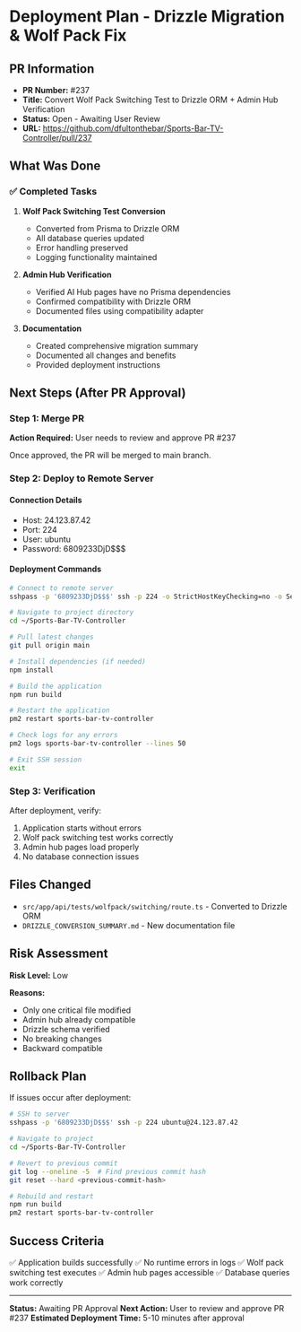 # Deployment Plan - Drizzle Migration & Wolf Pack Fix

## PR Information
- **PR Number:** #237
- **Title:** Convert Wolf Pack Switching Test to Drizzle ORM + Admin Hub Verification
- **Status:** Open - Awaiting User Review
- **URL:** https://github.com/dfultonthebar/Sports-Bar-TV-Controller/pull/237

## What Was Done

### ✅ Completed Tasks

1. **Wolf Pack Switching Test Conversion**
   - Converted from Prisma to Drizzle ORM
   - All database queries updated
   - Error handling preserved
   - Logging functionality maintained

2. **Admin Hub Verification**
   - Verified AI Hub pages have no Prisma dependencies
   - Confirmed compatibility with Drizzle ORM
   - Documented files using compatibility adapter

3. **Documentation**
   - Created comprehensive migration summary
   - Documented all changes and benefits
   - Provided deployment instructions

## Next Steps (After PR Approval)

### Step 1: Merge PR
**Action Required:** User needs to review and approve PR #237

Once approved, the PR will be merged to main branch.

### Step 2: Deploy to Remote Server

#### Connection Details
- Host: 24.123.87.42
- Port: 224
- User: ubuntu
- Password: 6809233DjD$$$

#### Deployment Commands
```bash
# Connect to remote server
sshpass -p '6809233DjD$$$' ssh -p 224 -o StrictHostKeyChecking=no -o ServerAliveInterval=30 -o ServerAliveCountMax=3 ubuntu@24.123.87.42

# Navigate to project directory
cd ~/Sports-Bar-TV-Controller

# Pull latest changes
git pull origin main

# Install dependencies (if needed)
npm install

# Build the application
npm run build

# Restart the application
pm2 restart sports-bar-tv-controller

# Check logs for any errors
pm2 logs sports-bar-tv-controller --lines 50

# Exit SSH session
exit
```

### Step 3: Verification

After deployment, verify:
1. Application starts without errors
2. Wolf pack switching test works correctly
3. Admin hub pages load properly
4. No database connection issues

## Files Changed

- `src/app/api/tests/wolfpack/switching/route.ts` - Converted to Drizzle ORM
- `DRIZZLE_CONVERSION_SUMMARY.md` - New documentation file

## Risk Assessment

**Risk Level:** Low

**Reasons:**
- Only one critical file modified
- Admin hub already compatible
- Drizzle schema verified
- No breaking changes
- Backward compatible

## Rollback Plan

If issues occur after deployment:

```bash
# SSH to server
sshpass -p '6809233DjD$$$' ssh -p 224 ubuntu@24.123.87.42

# Navigate to project
cd ~/Sports-Bar-TV-Controller

# Revert to previous commit
git log --oneline -5  # Find previous commit hash
git reset --hard <previous-commit-hash>

# Rebuild and restart
npm run build
pm2 restart sports-bar-tv-controller
```

## Success Criteria

✅ Application builds successfully
✅ No runtime errors in logs
✅ Wolf pack switching test executes
✅ Admin hub pages accessible
✅ Database queries work correctly

---

**Status:** Awaiting PR Approval
**Next Action:** User to review and approve PR #237
**Estimated Deployment Time:** 5-10 minutes after approval
